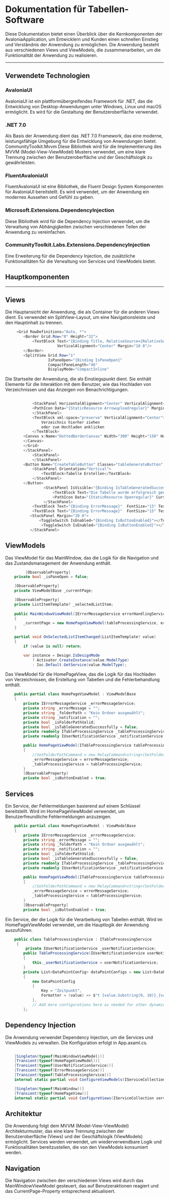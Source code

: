 # Dokumentation für Tabellen-Software

Diese Dokumentation bietet einen Überblick über die Kernkomponenten der AvaloniaApplication, um Entwicklern und Kunden einen schnellen Einstieg und Verständnis der Anwendung zu ermöglichen. Die Anwendung besteht aus verschiedenen Views und ViewModels, die zusammenarbeiten, um die Funktionalität der Anwendung zu realisieren.

--------

## Verwendete Technologien


### AvaloniaUI

AvaloniaUI ist ein plattformübergreifendes Framework für .NET, das die Entwicklung von Desktop-Anwendungen unter Windows, Linux und macOS ermöglicht. Es wird für die Gestaltung der Benutzeroberfläche verwendet.

### .NET 7.0

Als Basis der Anwendung dient das .NET 7.0 Framework, das eine moderne, leistungsfähige Umgebung für die Entwicklung von Anwendungen bietet.
CommunityToolkit.Mvvm
Diese Bibliothek wird für die Implementierung des MVVM (Model-View-ViewModel) Musters verwendet, um eine klare Trennung zwischen der Benutzeroberfläche und der Geschäftslogik zu gewährleisten.

### FluentAvaloniaUI

FluentAvaloniaUI ist eine Bibliothek, die Fluent Design System Komponenten für AvaloniaUI bereitstellt. Es wird verwendet, um der Anwendung ein modernes Aussehen und Gefühl zu geben.


### Microsoft.Extensions.DependencyInjection

Diese Bibliothek wird für die Dependency Injection verwendet, um die Verwaltung von Abhängigkeiten zwischen verschiedenen Teilen der Anwendung zu vereinfachen.


### CommunityToolkit.Labs.Extensions.DependencyInjection

Eine Erweiterung für die Dependency Injection, die zusätzliche Funktionalitäten für die Verwaltung von Services und ViewModels bietet.

## Hauptkomponenten
---------
## Views

Die Hauptansicht der Anwendung, die als Container für die anderen Views dient. Es verwendet ein SplitView-Layout, um eine Navigationsleiste und den Hauptinhalt zu trennen.

``` c# title="MainWindow.axaml"
     <Grid RowDefinitions="Auto, *">
        <Border Grid.Row="0" Height="32">
            <TextBlock Text="{Binding Title, RelativeSource={RelativeSource FindAncestor, AncestorType=Window }}"
                       VerticalAlignment="Center" Margin="10 0"/>
        </Border>
        <SplitView Grid.Row="1"
                   IsPaneOpen="{Binding IsPaneOpen}"
                   CompactPaneLength="46"
                   DisplayMode="CompactInline"
```    

Die Startseite der Anwendung, die als Einstiegspunkt dient. Sie enthält Elemente für die Interaktion mit dem Benutzer, wie das Hochladen von Verzeichnissen und das Anzeigen von Benachrichtigungen.

``` c# title="HomePageView.axaml"
   
            <StackPanel HorizontalAlignment="Center" VerticalAlignment="Center">  
            <PathIcon Data="{StaticResource Arrowuploadregular}" Margin="0 0 0 80"></PathIcon>
            </StackPanel>
            <TextBlock xml:space="preserve" VerticalAlignment="Center">
                Verzeichnis hierher ziehen
                oder zum Hochladen anklicken
            </TextBlock>
        <Canvas x:Name="DottedBorderCanvas" Width="300" Height="150" HorizontalAlignment="Center" VerticalAlignment="Center">
        </Canvas>
        </Grid>
        </StackPanel>
            <StackPanel>
            </StackPanel>
        <Button Name="CreateTableButton" Classes="tableGenerateButton" Padding="13" Cursor="Hand" Command="{Binding CreateTableCommand}" HorizontalAlignment="Center">
            <StackPanel Orientation="Vertical">
                <TextBlock>Tabelle Erstellen</TextBlock>
            </StackPanel> 
        </Button>
                 <StackPanel IsVisible="{Binding IsTableGeneratedSuccessfully}" Orientation="Horizontal" HorizontalAlignment="Center">
                     <TextBlock Text="Die Tabelle wurde erfolgreich generiert." FontSize="15" Foreground="#107c10" HorizontalAlignment="Center" Margin="0 0 0 10"/>
                     <PathIcon Data="{StaticResource Openregular}" Cursor="Hand" VerticalAlignment="Top" PointerPressed="OpenFolderIcon_PointerPressed"></PathIcon>
                 </StackPanel>
            <TextBlock Text="{Binding ErrorMessage}"  FontSize="15" TextWrapping="Wrap" Foreground="#d83b01" HorizontalAlignment="Center" Margin="0 0 0 10"/>
            <TextBlock Text="{Binding ErrorMessage}"  FontSize="15" TextWrapping="Wrap" Foreground="#d2d0ce" HorizontalAlignment="Center" Margin="0 0 0 10"/>
           <StackPanel Margin="20 0">
               <ToggleSwitch IsEnabled="{Binding IsButtonEnabled}"></ToggleSwitch>
                <ToggleSwitch IsEnabled="{Binding IsButtonEnabled}"></ToggleSwitch>
           </StackPanel>
``` 



## ViewModels

Das ViewModel für das MainWindow, das die Logik für die Navigation und das Zustandsmanagement der Anwendung enthält.

``` c# title="MainWindowViewModel.cs"
         [ObservableProperty]
    private bool _isPaneOpen = false;

    [ObservableProperty] 
    private ViewModelBase _currentPage;

    [ObservableProperty]
    private ListItemTemplate? _selectedListItem;
    
    public MainWindowViewModel(IErrorMessageService errorHandlingService, ITableProcessingService tableProcessingService)
    {
        _currentPage = new HomePageViewModel(tableProcessingService, errorHandlingService);
    }

    partial void OnSelectedListItemChanged(ListItemTemplate? value)
    {
        if (value is null) return;

        var instance = Design.IsDesignMode
            ? Activator.CreateInstance(value.ModelType)
            : Ioc.Default.GetService(value.ModelType);
```  


Das ViewModel für die HomePageView, das die Logik für das Hochladen von Verzeichnissen, die Erstellung von Tabellen und die Fehlerbehandlung enthält.

``` c# title="HomePageViewModel.cs"
    public partial class HomePageViewModel : ViewModelBase
    {
        private IErrorMessageService _errorMessageService;
        private string _errorMessage = "";
        private string _folderPath = "Kein Ordner ausgewählt";
        private string _notification = "";
        private bool _isFolderPathValid;
        private bool _isTableGeneratedSuccessfully = false;
        private readonly ITableProcessingService _tableProcessingService;
        private readonly IUserNotificationService _notificationService;

        public HomePageViewModel(ITableProcessingService tableProcessingService, IErrorMessageService errorMessageService)
        {
            //SetFolderPathCommand = new RelayCommand<string>(SetFolderPath);
            _errorMessageService = errorMessageService;
            _tableProcessingService = tableProcessingService;
        }
        [ObservableProperty]
        private bool _isButtonEnabled = true;
``` 



## Services

Ein Service, der Fehlermeldungen basierend auf einem Schlüssel bereitstellt. Wird im HomePageViewModel verwendet, um Benutzerfreundliche Fehlermeldungen anzuzeigen.

``` c# title="ErrorMessageService.cs"
    public partial class HomePageViewModel : ViewModelBase
    {
        private IErrorMessageService _errorMessageService;
        private string _errorMessage = "";
        private string _folderPath = "Kein Ordner ausgewählt";
        private string _notification = "";
        private bool _isFolderPathValid;
        private bool _isTableGeneratedSuccessfully = false;
        private readonly ITableProcessingService _tableProcessingService;
        private readonly IUserNotificationService _notificationService;

        public HomePageViewModel(ITableProcessingService tableProcessingService, IErrorMessageService errorMessageService)
        {
            //SetFolderPathCommand = new RelayCommand<string>(SetFolderPath);
            _errorMessageService = errorMessageService;
            _tableProcessingService = tableProcessingService;
        }
        [ObservableProperty]
        private bool _isButtonEnabled = true;
``` 

Ein Service, der die Logik für die Verarbeitung von Tabellen enthält. Wird im HomePageViewModel verwendet, um die Hauptlogik der Anwendung auszuführen.

``` c# title="TableProcessingService.cs"
    public class TableProcessingService : ITableProcessingService
     {
         private IUserNotificationService _userNotificationService;
        public TableProcessingService(IUserNotificationService userNotificationService)
        {
            this._userNotificationService = userNotificationService;
        }
        private List<DataPointConfig> dataPointConfigs = new List<DataPointConfig>
        {
            new DataPointConfig
            {
                Key = "Zeitpunkt",
                Formatter = (value) => $"t {value.Substring(0, 10)}_{value.Substring(10).Replace('_', ':')};;"
            },
            // Add more configurations here as needed for other dynamic data points
        };
``` 

## Dependency Injection

Die Anwendung verwendet Dependency Injection, um die Services und ViewModels zu verwalten. Die Konfiguration erfolgt in App.axaml.cs.

``` c# title="App.axaml.cs"

    [Singleton(typeof(MainWindowViewModel))]
    [Transient(typeof(HomePageViewModel))]
    [Transient(typeof(UserNotificationService))]
    [Transient(typeof(ErrorMessageService))]
    [Transient(typeof(TableProcessingService))]
    internal static partial void ConfigureViewModels(IServiceCollection services);

    [Singleton(typeof(MainWindow))]
    [Transient(typeof(HomePageView))]
    internal static partial void ConfigureViews(IServiceCollection services);
``` 


## Architektur

Die Anwendung folgt dem MVVM (Model-View-ViewModel) Architekturmuster, das eine klare Trennung zwischen der Benutzeroberfläche (Views) und der Geschäftslogik (ViewModels) ermöglicht. Services werden verwendet, um wiederverwendbare Logik und Funktionalitäten bereitzustellen, die von den ViewModels konsumiert werden.


## Navigation

Die Navigation zwischen den verschiedenen Views wird durch das MainWindowViewModel gesteuert, das auf Benutzeraktionen reagiert und das CurrentPage-Property entsprechend aktualisiert.